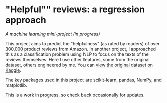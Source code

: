 # "Helpful"" reviews: a regression approach
_A machine learning mini-project (in progress)_

This project aims to predict the "helpfulness" (as rated by readers) of over 300,000 product reviews from Amazon. In another project, I approached this as a classification problem using NLP to focus on the texts of the reviews themselves. Here I use other features, some from the original dataset, others engineered by me. You can [view the original dataset on Kaggle](https://www.kaggle.com/snap/amazon-fine-food-reviews).

The key packages used in this project are scikit-learn, pandas, NumPy, and matplotlib.

This is a work in progress, so check back occasionally for updates.